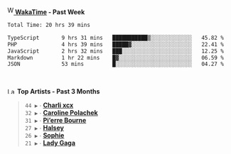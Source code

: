 <img src="https://github.com/dxnter/dxnter/assets/17434202/67b21fa4-d36d-46f9-9dec-f23d976b00ef" alt="WakaTime Logo" width="14" height="18"/><a href="https://wakatime.com/@dxnter" target="_blank"><strong> WakaTime</strong></a><strong> - Past Week</strong>

<!--START_SECTION:waka-->

```txt
Total Time: 20 hrs 39 mins

TypeScript       9 hrs 31 mins   ███████████▒░░░░░░░░░░░░░   45.82 %
PHP              4 hrs 39 mins   █████▓░░░░░░░░░░░░░░░░░░░   22.41 %
JavaScript       2 hrs 32 mins   ███░░░░░░░░░░░░░░░░░░░░░░   12.25 %
Markdown         1 hr 22 mins    █▓░░░░░░░░░░░░░░░░░░░░░░░   06.59 %
JSON             53 mins         █░░░░░░░░░░░░░░░░░░░░░░░░   04.27 %
```

<!--END_SECTION:waka-->

<br/>

<!--START_LASTFM_ARTISTS:{"period": "3month", "rows": 6}-->
<a href="https://last.fm" target="_blank"><img src="https://user-images.githubusercontent.com/17434202/215290617-e793598d-d7c9-428f-9975-156db1ba89cc.svg" alt="Last.fm Logo" width="18" height="13"/></a> **Top Artists - Past 3 Months**

> `44 ▶️` ∙ **[Charli xcx](https://www.last.fm/music/Charli+xcx)**<br/>
> `32 ▶️` ∙ **[Caroline Polachek](https://www.last.fm/music/Caroline+Polachek)**<br/>
> `31 ▶️` ∙ **[Pi’erre Bourne](https://www.last.fm/music/Pi%E2%80%99erre+Bourne)**<br/>
> `27 ▶️` ∙ **[Halsey](https://www.last.fm/music/Halsey)**<br/>
> `26 ▶️` ∙ **[Sophie](https://www.last.fm/music/Sophie)**<br/>
> `21 ▶️` ∙ **[Lady Gaga](https://www.last.fm/music/Lady+Gaga)**<br/>
<!--END_LASTFM_ARTISTS-->
